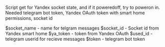 Script get for Yandex socket state, and if it poweredoff, try to poweron in. Needed telegram bot token, Yandex OAuth token with smart home permissions, socket id

$socket_name - name for telgram messages
$socket_id - Socket id from Yandex smart home
$ya_token - token from Yandex OAuth
$used_id - telegram userid for recieve messages
$token -  telegram bot token
